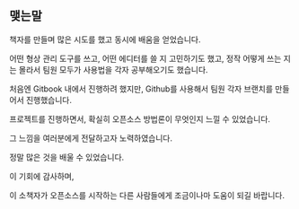 ## 맺는말

책자를 만들며 많은 시도를 했고 동시에 배움을 얻었습니다.

어떤 형상 관리 도구를 쓰고, 어떤 에디터를 쓸 지 고민하기도 했고, 정작 어떻게 쓰는 지는 몰라서 팀원 모두가 사용법을 각자 공부해오기도 했습니다. 

처음엔 Gitbook 내에서 진행하려 했지만, Github를 사용해서 팀원 각자 브랜치를 만들어서 진행했습니다. 

프로젝트를 진행하면서, 확실히 오픈소스 방법론이 무엇인지 느낄 수 있었습니다.

그 느낌을 여러분에게 전달하고자 노력하였습니다.

정말 많은 것을 배울 수 있었습니다.

이 기회에 감사하며,

이 소책자가 오픈소스를 시작하는 다른 사람들에게 조금이나마 도움이 되길 바랍니다.

